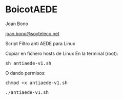 BoicotAEDE
==========
Joan Bono

joan.bono@soyteleco.net

Script Filtro anti AEDE para Linux

Copiar en fichero hosts de Linux
En la terminal (root):

  <pre>sh antiaede-v1.sh</pre>
  
O dando permisos:

  <pre>chmod +x antiaede-v1.sh</pre>
  <pre>./antiaede-v1.sh</pre>
   
